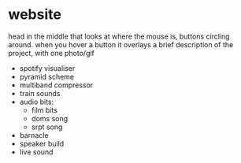 # website

head in the middle that looks at where the mouse is, buttons circling around.
when you hover a button it overlays a brief description of the project, with one photo/gif

- spotify visualiser
- pyramid scheme
- multiband compressor
- train sounds
- audio bits:
  - film bits
  - doms song
  - srpt song
- barnacle
- speaker build
- live sound
